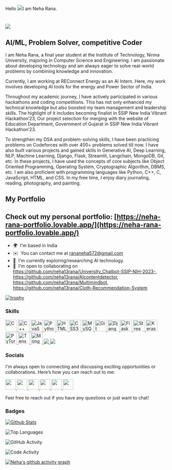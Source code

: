 Hello ![](https://user-images.githubusercontent.com/18350557/176309783-0785949b-9127-417c-8b55-ab5a4333674e.gif)I am Neha Rana.

![](https://komarev.com/ghpvc/?username=neha13rana&color=dc143c&style=plastic)
=================================================================================================================================

AI/ML, Problem Solver, competitive Coder
---------------------------------------------------------

I am Neha Rana, a final year student at the Institute of Technology, Nirma University, majoring in Computer Science and Engineering. I am passionate about developing technology and am always eager to solve real-world problems by combining knowledge and innovation. 
 
Currently, I am working at REConnect Energy as an AI Intern. Here, my work involves developing AI tools for the energy and Power Sector of India.
 
Throughout my academic journey, I have actively participated in various hackathons and coding competitions. This has not only enhanced my technical knowledge but also boosted my team management and leadership skills. The highlight of it includes becoming finalist in SSIP New India Vibrant Hackathon’23, Our project selection for merging with the website of Education Department, Government of Gujarat in SSIP New India Vibrant Hackathon’23.  

To strengthen my DSA and problem-solving skills, I have been practicing problems on Codeforces with over 400+ problems solved till now. I have also built various projects and gained skills in Generative AI, Deep Learning, NLP, Machine Learning, Django, Flask, Streamlit, Langchain, MongoDB, Git, etc. In these projects, I have used the concepts of core subjects like Object Oriented Programming, Operating System, Cryptographic Algorithm, DBMS, etc.  I am also proficient with programming languages like Python, C++, C, JavaScript, HTML, and CSS. In my free time, I enjoy diary journaling, reading, photography, and painting.

## My Portfolio
Check out my personal portfolio: [https://neha-rana-portfolio.lovable.app/](https://neha-rana-portfolio.lovable.app/) 
---


* 🌍  I'm based in India
* ✉️  You can contact me at [rananeha572@gmail.com](mailto:rananeha572@gmail.com)
* 🧠  I'm currently exploring/researching AI technology.
* 🤝  I'm open to collaborating on https://github.com/neha13rana/University_Chatbot-SSIP-NIH-2023-, https://github.com/neha13rana/AIcontentdetector, https://github.com/neha13rana/Multimindbot, https://github.com/neha13rana/Cloth-Recommendation-System


[![trophy](https://github-profile-trophy.vercel.app/?username=neha13rana&theme=radical)](https://github.com/neha13rana/github-profile-trophy)



### Skills


<p align="left">
<a href="https://docs.microsoft.com/en-us/cpp/?view=msvc-170" target="_blank" rel="noreferrer">
  <img src="https://raw.githubusercontent.com/danielcranney/readme-generator/main/public/icons/skills/c-colored.svg" width="36" height="36" alt="C" />
</a>
<a href="https://docs.microsoft.com/en-us/cpp/?view=msvc-170" target="_blank" rel="noreferrer">
  <img src="https://raw.githubusercontent.com/danielcranney/readme-generator/main/public/icons/skills/cplusplus-colored.svg" width="36" height="36" alt="C++" />
</a>
<a href="https://developer.mozilla.org/en-US/docs/Web/JavaScript" target="_blank" rel="noreferrer">
  <img src="https://raw.githubusercontent.com/danielcranney/readme-generator/main/public/icons/skills/javascript-colored.svg" width="36" height="36" alt="JavaScript" />
</a>
<a href="https://www.python.org/" target="_blank" rel="noreferrer">
  <img src="https://raw.githubusercontent.com/danielcranney/readme-generator/main/public/icons/skills/python-colored.svg" width="36" height="36" alt="Python" />
</a>
<a href="https://developer.mozilla.org/en-US/docs/Glossary/HTML5" target="_blank" rel="noreferrer">
  <img src="https://raw.githubusercontent.com/danielcranney/readme-generator/main/public/icons/skills/html5-colored.svg" width="36" height="36" alt="HTML5" />
</a>
<a href="https://www.w3.org/TR/CSS/#css" target="_blank" rel="noreferrer">
  <img src="https://raw.githubusercontent.com/danielcranney/readme-generator/main/public/icons/skills/css3-colored.svg" width="36" height="36" alt="CSS3" />
</a>
<a href="https://www.mysql.com/" target="_blank" rel="noreferrer">
  <img src="https://raw.githubusercontent.com/danielcranney/readme-generator/main/public/icons/skills/mysql-colored.svg" width="36" height="36" alt="MySQL" />
</a>
<a href="https://git-scm.com/" target="_blank" rel="noreferrer">
  <img src="https://raw.githubusercontent.com/danielcranney/readme-generator/main/public/icons/skills/git-colored.svg" width="36" height="36" alt="Git" />
</a>
<a href="https://www.djangoproject.com/" target="_blank" rel="noreferrer">
  <img src="https://raw.githubusercontent.com/danielcranney/readme-generator/main/public/icons/skills/django-colored.svg" width="36" height="36" alt="Django" />
</a>
<a href="https://flask.palletsprojects.com/" target="_blank" rel="noreferrer">
  <img src="https://raw.githubusercontent.com/danielcranney/readme-generator/main/public/icons/skills/flask-colored.svg" width="36" height="36" alt="Flask" />
</a>
<a href="https://streamlit.io/" target="_blank" rel="noreferrer">
  <img src="https://avatars.githubusercontent.com/u/45109972?s=200&v=4" width="36" height="36" alt="Streamlit" />
</a>
<a href="https://keras.io/" target="_blank" rel="noreferrer">
  <img src="https://upload.wikimedia.org/wikipedia/commons/a/ae/Keras_logo.svg" width="36" height="36" alt="Keras" />
</a>
<a href="https://pytorch.org/" target="_blank" rel="noreferrer">
  <img src="https://raw.githubusercontent.com/danielcranney/readme-generator/main/public/icons/skills/pytorch-colored.svg" width="36" height="36" alt="PyTorch" />
</a>
<a href="https://www.tensorflow.org/" target="_blank" rel="noreferrer">
  <img src="https://raw.githubusercontent.com/danielcranney/readme-generator/main/public/icons/skills/tensorflow-colored.svg" width="36" height="36" alt="TensorFlow" />
</a>
<a href="https://www.mongodb.com/" target="_blank" rel="noreferrer">
  <img src="https://raw.githubusercontent.com/danielcranney/readme-generator/main/public/icons/skills/mongodb-colored.svg" width="36" height="36" alt="MongoDB" />
</a>
<a href="https://skillicons.dev">
    <img src="https://skillicons.dev/icons?i=cassandra" />
</a>
<a href="https://skillicons.dev">
    <img src="https://skillicons.dev/icons?i=photoshop" />
</a>
</p>


### Socials

I'm always open to connecting and discussing exciting opportunities or collaborations. Here’s how you can reach out to me:

<p align="left"> <a href="https://discord.com/users/Neha Rana#1008" target="_blank" rel="noreferrer"> <picture> <source media="(prefers-color-scheme: dark)" srcset="https://raw.githubusercontent.com/danielcranney/readme-generator/main/public/icons/socials/discord-dark.svg" /> <source media="(prefers-color-scheme: light)" srcset="https://raw.githubusercontent.com/danielcranney/readme-generator/main/public/icons/socials/discord.svg" /> <img src="https://raw.githubusercontent.com/danielcranney/readme-generator/main/public/icons/socials/discord.svg" width="32" height="32" /> </picture> </a> <a href="https://www.github.com/neha13rana" target="_blank" rel="noreferrer"> <picture> <source media="(prefers-color-scheme: dark)" srcset="https://raw.githubusercontent.com/danielcranney/readme-generator/main/public/icons/socials/github-dark.svg" /> <source media="(prefers-color-scheme: light)" srcset="https://raw.githubusercontent.com/danielcranney/readme-generator/main/public/icons/socials/github.svg" /> <img src="https://raw.githubusercontent.com/danielcranney/readme-generator/main/public/icons/socials/github.svg" width="32" height="32" /> </picture> </a> <a href="http://www.instagram.com/neha.rana.13/" target="_blank" rel="noreferrer"> <picture> <source media="(prefers-color-scheme: dark)" srcset="https://raw.githubusercontent.com/danielcranney/readme-generator/main/public/icons/socials/instagram-dark.svg" /> <source media="(prefers-color-scheme: light)" srcset="https://raw.githubusercontent.com/danielcranney/readme-generator/main/public/icons/socials/instagram.svg" /> <img src="https://raw.githubusercontent.com/danielcranney/readme-generator/main/public/icons/socials/instagram.svg" width="32" height="32" /> </picture> </a> <a href="https://www.linkedin.com/in/neha-rana-ba9212248/" target="_blank" rel="noreferrer"> <picture> <source media="(prefers-color-scheme: dark)" srcset="https://raw.githubusercontent.com/danielcranney/readme-generator/main/public/icons/socials/linkedin-dark.svg" /> <source media="(prefers-color-scheme: light)" srcset="https://raw.githubusercontent.com/danielcranney/readme-generator/main/public/icons/socials/linkedin.svg" /> <img src="https://raw.githubusercontent.com/danielcranney/readme-generator/main/public/icons/socials/linkedin.svg" width="32" height="32" /> </picture> </a> <a href="http://www.medium.com/@nain.298713" target="_blank" rel="noreferrer"> <picture> <source media="(prefers-color-scheme: dark)" srcset="https://raw.githubusercontent.com/danielcranney/readme-generator/main/public/icons/socials/medium-dark.svg" /> <source media="(prefers-color-scheme: light)" srcset="https://raw.githubusercontent.com/danielcranney/readme-generator/main/public/icons/socials/medium.svg" /> <img src="https://raw.githubusercontent.com/danielcranney/readme-generator/main/public/icons/socials/medium.svg" width="32" height="32" /> </picture> </a> <a href="https://www.threads.net/@neha.rana.13" target="_blank" rel="noreferrer"> <picture> <source media="(prefers-color-scheme: dark)" srcset="https://raw.githubusercontent.com/danielcranney/readme-generator/main/public/icons/socials/threads-dark.svg" /> <source media="(prefers-color-scheme: light)" srcset="https://raw.githubusercontent.com/danielcranney/readme-generator/main/public/icons/socials/threads.svg" /> <img src="https://raw.githubusercontent.com/danielcranney/readme-generator/main/public/icons/socials/threads.svg" width="32" height="32" /> </picture> </a></p>

Feel free to reach out if you have any questions or just want to chat!

### Badges
[![Github Stats](https://github-readme-stats.vercel.app/api?username=neha13rana&show_icons=true&theme=radical)](https://github.com/neha13rana/github-readme-stats)

![Top Languages](https://github-readme-stats.vercel.app/api/top-langs/?username=neha13rana&layout=compact&theme=radical&langs_count=10)

![GitHub Activity](https://github-readme-streak-stats.herokuapp.com/?user=neha13rana&theme=radical)

![Code Activity](https://github-profile-summary-cards.vercel.app/api/cards/repos-per-language?username=neha13rana&theme=radical)




[![Neha's github activity graph](https://github-readme-activity-graph.vercel.app/graph?username=neha13rana&theme=react-dark)](https://github.com/neha13rana/github-readme-activity-graph)




